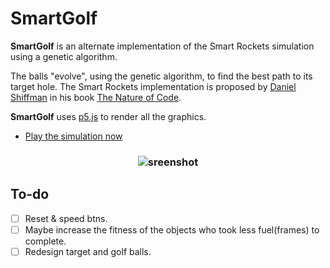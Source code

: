 # SmartGolf
**SmartGolf** is an alternate implementation of the Smart Rockets simulation using a genetic algorithm.

The balls "evolve", using the genetic algorithm, to find the best path to its target hole. The Smart Rockets implementation is proposed by [Daniel Shiffman] in his book [The Nature of Code].

**SmartGolf** uses [p5.js] to render all the graphics.

* [Play the simulation now]

<h3 align="center">
  <img src="https://jadbalout.com/smartgolf/img1.png?v1" alt="sreenshot" />
</h3>

To-do
------

* [ ] Reset & speed btns.
* [ ] Maybe increase the fitness of the objects who took less fuel(frames) to complete.
* [ ] Redesign target and golf balls.

[p5.js]:https://p5js.org/
[Daniel Shiffman]:http://shiffman.net/
[The Nature of Code]:http://natureofcode.com/
[Play the simulation now]: https://jadbalout.com/smartgolf/